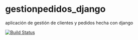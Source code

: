 # gestionpedidos_django
aplicación de gestión de clientes y pedidos hecha con django

[![Build Status](https://travis-ci.org/ignaciorecuerda/gestionpedidos_django.svg?branch=master)](https://travis-ci.org/ignaciorecuerda/gestionpedidos_django)
